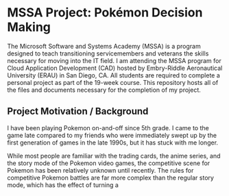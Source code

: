 # MSSA Project: Pokémon Decision Making
The Microsoft Software and Systems Academy (MSSA) is a program designed to teach transitioning servicemembers and veterans the skills necessary for moving into the IT field. I am attending the MSSA program for Cloud Application Development (CAD) hosted by Embry-Riddle Aeronautical University (ERAU) in San Diego, CA. All students are required to complete a personal project as part of the 19-week course. This repository hosts all of the files and documents necessary for the completion of my project.

## Project Motivation / Background
I have been playing Pokemon on-and-off since 5th grade. I came to the game late compared to my friends who were immediately swept up by the first generation of games in the late 1990s, but it has stuck with me longer.

While most people are familiar with the trading cards, the anime series, and the story mode of the Pokemon video games, the competitive scene for Pokemon has been relatively unknown until recently. The rules for competitive Pokemon battles are far more complex than the regular story mode,  which has the effect of turning a  

<!--stackedit_data:
eyJoaXN0b3J5IjpbLTEwMzQwMjQ3OTAsLTE1NDU4NDcyNzAsLT
YzNDU2NjI3MF19
-->
